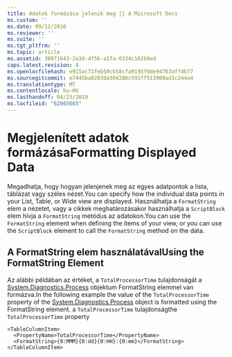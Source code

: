 ```yaml
---
title: Adatok formázása jelenik meg |} A Microsoft Docs
ms.custom: ''
ms.date: 09/12/2016
ms.reviewer: ''
ms.suite: ''
ms.tgt_pltfrm: ''
ms.topic: article
ms.assetid: 38971643-2a3d-4f5b-a1fa-6334c162b8ed
caps.latest.revision: 4
ms.openlocfilehash: e915ac71feb50cb58cfa9195f0de94763affdb77
ms.sourcegitcommit: e7445ba8203da304286c591ff513900ad1c244a4
ms.translationtype: MT
ms.contentlocale: hu-HU
ms.lasthandoff: 04/23/2019
ms.locfileid: "62065665"
---
```

# <a name="formatting-displayed-data"></a><span data-ttu-id="e8df8-102">Megjelenített adatok formázása</span><span class="sxs-lookup"><span data-stu-id="e8df8-102">Formatting Displayed Data</span></span>

<span data-ttu-id="e8df8-103">Megadhatja, hogy hogyan jelenjenek meg az egyes adatpontok a lista, táblázat vagy széles nézet.</span><span class="sxs-lookup"><span data-stu-id="e8df8-103">You can specify how the individual data points in your List, Table, or Wide view are displayed.</span></span> <span data-ttu-id="e8df8-104">Használhatja a `FormatString` elem a nézetet, vagy a cikkek meghatározásakor használhatja a `ScriptBlock` elem hívja a `FormatString` metódus az adatokon.</span><span class="sxs-lookup"><span data-stu-id="e8df8-104">You can use the `FormatString` element when defining the items of your view, or you can use the `ScriptBlock` element to call the `FormatString` method on the data.</span></span>

## <a name="using-the-formatstring-element"></a><span data-ttu-id="e8df8-105">A FormatString elem használatával</span><span class="sxs-lookup"><span data-stu-id="e8df8-105">Using the FormatString Element</span></span>

<span data-ttu-id="e8df8-106">Az alábbi példában az értéket, a `TotalProcessorTime` tulajdonságát a [System.Diagnostics.Process](/dotnet/api/System.Diagnostics.Process) objektum FormatString elemmel van formázva.</span><span class="sxs-lookup"><span data-stu-id="e8df8-106">In the following example the value of the `TotalProcessorTime` property of the [System.Diagnostics.Process](/dotnet/api/System.Diagnostics.Process) object is formatted using the FormatString element.</span></span> <span data-ttu-id="e8df8-107">a `TotalProcessorTime` tulajdonság</span><span class="sxs-lookup"><span data-stu-id="e8df8-107">the `TotalProcessorTime` property</span></span>

```
<TableColumnItem>
  <PropertyName>TotalProcessorTime</PropertyName>
  <FormatString>{0:MMM}{0:dd}{0:HH}:{0:mm}</FormatString>
</TableColumnItem>
```



